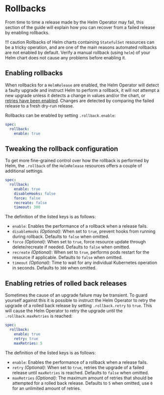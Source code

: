 # Rollbacks

From time to time a release made by the Helm Operator may fail, this section
of the guide will explain how you can recover from a failed release by enabling
rollbacks.

!!! caution
    Rollbacks of Helm charts containing `StatefulSet` resources can be a
    tricky operation, and are one of the main reasons automated rollbacks are not
    enabled by default. Verify a manual rollback (using `helm`) of your Helm
    chart does not cause any problems before enabling it.

## Enabling rollbacks

When rollbacks for a `HelmRelease` are enabled, the Helm Operator will detect
a faulty upgrade and instruct Helm to perform a rollback, it will not attempt
a new upgrade unless it detects a change in values and/or the chart, or [retries
have been enabled](#enabling-retries-of-rolled-back-releases). Changes are
detected by comparing the failed release to a fresh dry-run release.

Rollbacks can be enabled by setting `.rollback.enable`:

```yaml
spec:
  rollback:
    enable: true
```

## Tweaking the rollback configuration

To get more fine-grained control over how the rollback is performed by Helm,
the `.rollback` of the `HelmRelease` resources offers a couple of additional
settings.

```yaml
spec:
  rollback:
    enable: true
    disableHooks: false
    force: false
    recreate: false
    timeout: 300
```

The definition of the listed keys is as follows:

* `enable`: Enables the performance of a rollback when a release fails.
* `disableHooks` _(Optional)_: When set to `true`, prevent hooks from running
  during rollback. Defaults to `false` when omitted.
* `force` _(Optional)_: When set to `true`, force resource update through
  delete/recreate if needed. Defaults to `false` when omitted.
* `recreate` _(Optional)_: When set to `true`, performs pods restart for the
  resource if applicable. Defaults to `false` when omitted.
* `timeout` _(Optional)_: Time to wait for any individual Kubernetes operation
  in seconds. Defaults to `300` when omitted.

## Enabling retries of rolled back releases

Sometimes the cause of an upgrade failure may be transient. To guard yourself
against this it is possible to instruct the Helm Operator to retry the upgrade
of a rolled back release by setting `.rollback.retry` to `true`. This will
cause the Helm Operator to retry the upgrade until the `.rollback.maxRetries`
is reached:

```yaml
spec:
  rollback:
    enable: true
    retry: true
    maxRetries: 5
```

The definition of the listed keys is as follows:

* `enable`: Enables the performance of a rollback when a release fails.
* `retry` _(Optional)_: When set to `true`, retries the upgrade of a failed
  release until `maxRetries` is reached. Defaults to `false` when omitted.
* `maxRetries` _(Optional)_: The maximum amount of retries that should be
  attempted for a rolled back release. Defaults to `5` when omitted, use `0`
  for an unlimited amount of retries.
